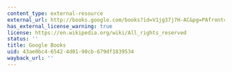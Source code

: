 ```yaml
---
content_type: external-resource
external_url: http://books.google.com/books?id=V1jg37j7H-AC&pg=PAfrontcover
has_external_license_warning: true
license: https://en.wikipedia.org/wiki/All_rights_reserved
status: ''
title: Google Books
uid: 43ae0bc4-6542-4d01-90cb-679df1839534
wayback_url: ''
---
```

